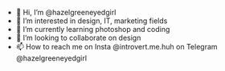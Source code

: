 - 👋 Hi, I’m @hazelgreeneyedgirl
- 👀 I’m interested in design, IT, marketing fields
- 🌱 I’m currently learning photoshop and coding
- 💞️ I’m looking to collaborate on design
- 📫 How to reach me on Insta @introvert.me.huh on Telegram @hazelgreeneyedgirl

<!---
hazelgreeneyedgirl/hazelgreeneyedgirl is a ✨ special ✨ repository because its `README.md` (this file) appears on your GitHub profile.
You can click the Preview link to take a look at your changes.
--->
